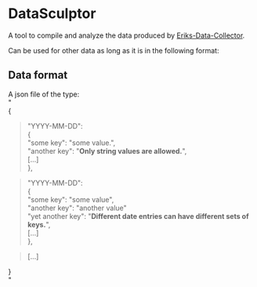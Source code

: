 # DataSculptor

A tool to compile and analyze the data produced by [Eriks-Data-Collector](https://github.com/ErikSeewald/Eriks-Data-Collector).


Can be used for other data as long as it is in the following format:

## Data format

A json file of the type:\
"\
{
  >"YYYY-MM-DD": \
  {\
    "some key": "some value.",\
    "another key": "**Only string values are allowed.**",\
    [...]\
  },

  >"YYYY-MM-DD": \
  {\
      "some key": "some value",\
      "another key": "another value"\
      "yet another key": "**Different date entries can have different sets of keys.**",\
      [...]\
  },

  >[...]

}\
"
